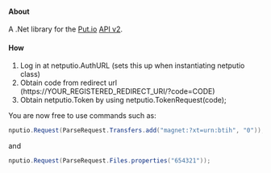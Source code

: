 #### About
A .Net library for the [Put.io][1] [API v2][2].

#### How
1. Log in at netputio.AuthURL (sets this up when instantiating netputio class)
2. Obtain code from redirect url (https://YOUR_REGISTERED_REDIRECT_URI/?code=CODE)
3. Obtain netputio.Token by using netputio.TokenRequest(code);

You are now free to use commands such as:
```csharp
nputio.Request(ParseRequest.Transfers.add("magnet:?xt=urn:btih", "0"));
```
and
```csharp
nputio.Request(ParseRequest.Files.properties("654321"));
```

[1]: http://put.io/
[2]: https://api.put.io/v2/docs/